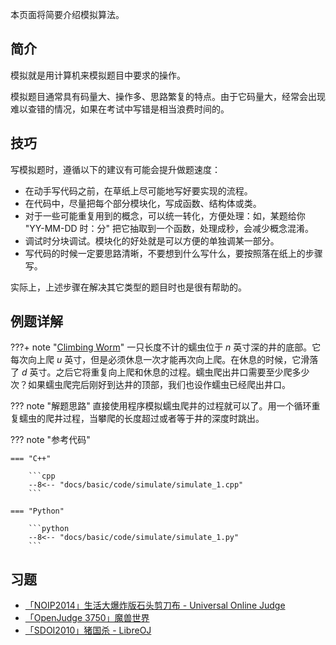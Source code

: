 本页面将简要介绍模拟算法。

## 简介

模拟就是用计算机来模拟题目中要求的操作。

模拟题目通常具有码量大、操作多、思路繁复的特点。由于它码量大，经常会出现难以查错的情况，如果在考试中写错是相当浪费时间的。

## 技巧

写模拟题时，遵循以下的建议有可能会提升做题速度：

-   在动手写代码之前，在草纸上尽可能地写好要实现的流程。
-   在代码中，尽量把每个部分模块化，写成函数、结构体或类。
-   对于一些可能重复用到的概念，可以统一转化，方便处理：如，某题给你 "YY-MM-DD 时：分" 把它抽取到一个函数，处理成秒，会减少概念混淆。
-   调试时分块调试。模块化的好处就是可以方便的单独调某一部分。
-   写代码的时候一定要思路清晰，不要想到什么写什么，要按照落在纸上的步骤写。

实际上，上述步骤在解决其它类型的题目时也是很有帮助的。

## 例题详解

???+ note "[Climbing Worm](https://vjudge.net/problem/Kattis-climbingworm)"
    一只长度不计的蠕虫位于 $n$ 英寸深的井的底部。它每次向上爬 $u$ 英寸，但是必须休息一次才能再次向上爬。在休息的时候，它滑落了 $d$ 英寸。之后它将重复向上爬和休息的过程。蠕虫爬出井口需要至少爬多少次？如果蠕虫爬完后刚好到达井的顶部，我们也设作蠕虫已经爬出井口。

??? note "解题思路"
    直接使用程序模拟蠕虫爬井的过程就可以了。用一个循环重复蠕虫的爬井过程，当攀爬的长度超过或者等于井的深度时跳出。

??? note "参考代码"
    
    === "C++"
    
        ```cpp
        --8<-- "docs/basic/code/simulate/simulate_1.cpp"
        ```
    
    === "Python"
    
        ```python
        --8<-- "docs/basic/code/simulate/simulate_1.py"
        ```

## 习题

-   [「NOIP2014」生活大爆炸版石头剪刀布 - Universal Online Judge](https://uoj.ac/problem/15)
-   [「OpenJudge 3750」魔兽世界](http://bailian.openjudge.cn/practice/3750/)
-   [「SDOI2010」猪国杀 - LibreOJ](https://loj.ac/problem/2885)
